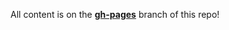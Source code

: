 All content is on the [**gh-pages**](https://github.com/Briguy52/myblog/blob/gh-pages/README.md) branch of this repo!
